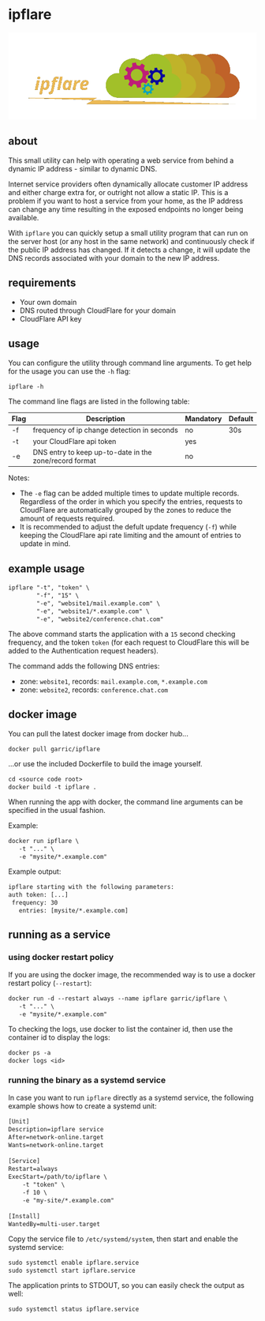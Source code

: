 # ipflare

![banner](etc/banner.png)

## about

This small utility can help with operating a web service from behind a dynamic IP address - similar to dynamic DNS.

Internet service providers often dynamically allocate customer IP address and either charge extra for, or outright not allow a static IP. This is a problem if you want to host a service from your home, as the IP address can change any time resulting in the exposed endpoints no longer being available.

With `ipflare` you can quickly setup a small utility program that can run on the server host (or any host in the same network) and continuously check if the public IP address has changed. If it detects a change, it will update the DNS records associated with your domain to the new IP address.

## requirements

   * Your own domain
   * DNS routed through CloudFlare for your domain
   * CloudFlare API key

## usage

You can configure the utility through command line arguments. To get help for the usage you can use the `-h` flag:

```
ipflare -h
```

The command line flags are listed in the following table:

| Flag | Description                                            | Mandatory | Default |
| ---- | ------------------------------------------------------ | --------- | ------- |
| -f   | frequency of ip change detection in seconds            | no        | 30s     |
| -t   | your CloudFlare api token                              | yes       |         |
| -e   | DNS entry to keep up-to-date in the zone/record format | no        |         |


Notes:

   * The `-e` flag can be added multiple times to update multiple records. Regardless of the order in which you specify the entries, requests to CloudFlare are automatically grouped by the zones to reduce the amount of requests required.
   * It is recommended to adjust the defult update frequency (`-f`) while keeping the CloudFlare api rate limiting and the amount of entries to update in mind.


## example usage

```
ipflare "-t", "token" \
        "-f", "15" \
        "-e", "website1/mail.example.com" \
        "-e", "website1/*.example.com" \
        "-e", "website2/conference.chat.com"
```

The above command starts the application with a `15` second checking frequency, and the token `token` (for each request to CloudFlare this will be added to the Authentication request headers).

The command adds the following DNS entries:

   * zone: `website1`, records: `mail.example.com`, `*.example.com`
   * zone: `website2`, records: `conference.chat.com`


## docker image

You can pull the latest docker image from docker hub...

```
docker pull garric/ipflare
```

...or use the included Dockerfile to build the image yourself.

```
cd <source code root>
docker build -t ipflare .
```

When running the app with docker, the command line arguments can be specified in the usual fashion.

Example:

```
docker run ipflare \
   -t "..." \
   -e "mysite/*.example.com"
```

Example output:

```
ipflare starting with the following parameters:
auth token: [...]
 frequency: 30
   entries: [mysite/*.example.com]
```

## running as a service

### using docker restart policy

If you are using the docker image, the recommended way is to use a docker restart policy (`--restart`):

```
docker run -d --restart always --name ipflare garric/ipflare \
   -t "..." \
   -e "mysite/*.example.com"
```

To checking the logs, use docker to list the container id, then use the container id to display the logs:

```
docker ps -a
docker logs <id>
```

### running the binary as a systemd service

In case you want to run `ipflare` directly as a systemd service, the following example shows how to create a systemd unit:

```
[Unit]
Description=ipflare service
After=network-online.target
Wants=network-online.target

[Service]
Restart=always
ExecStart=/path/to/ipflare \
    -t "token" \
    -f 10 \
    -e "my-site/*.example.com"

[Install]
WantedBy=multi-user.target

```

Copy the service file to `/etc/systemd/system`, then start and enable the systemd service:

```
sudo systemctl enable ipflare.service
sudo systemctl start ipflare.service
```

The application prints to STDOUT, so you can easily check the output as well:

```
sudo systemctl status ipflare.service
```

